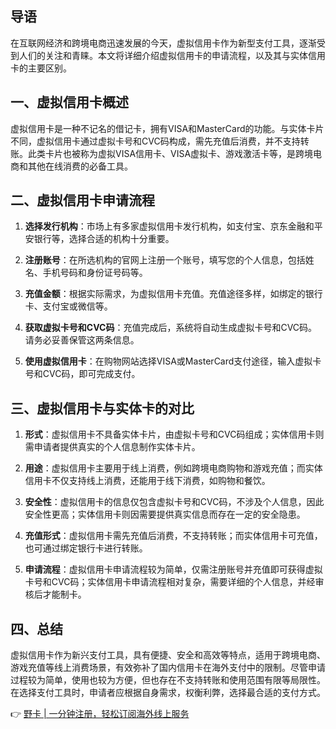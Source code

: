 ## 导语

在互联网经济和跨境电商迅速发展的今天，虚拟信用卡作为新型支付工具，逐渐受到人们的关注和青睐。本文将详细介绍虚拟信用卡的申请流程，以及其与实体信用卡的主要区别。

## 一、虚拟信用卡概述

虚拟信用卡是一种不记名的借记卡，拥有VISA和MasterCard的功能。与实体卡片不同，虚拟信用卡通过虚拟卡号和CVC码构成，需先充值后消费，并不支持转账。此类卡片也被称为虚拟VISA信用卡、VISA虚拟卡、游戏激活卡等，是跨境电商和其他在线消费的必备工具。

## 二、虚拟信用卡申请流程

1. **选择发行机构**：市场上有多家虚拟信用卡发行机构，如支付宝、京东金融和平安银行等，选择合适的机构十分重要。
   
2. **注册账号**：在所选机构的官网上注册一个账号，填写您的个人信息，包括姓名、手机号码和身份证号码等。

3. **充值金额**：根据实际需求，为虚拟信用卡充值。充值途径多样，如绑定的银行卡、支付宝或微信等。

4. **获取虚拟卡号和CVC码**：充值完成后，系统将自动生成虚拟卡号和CVC码。请务必妥善保管这两条信息。

5. **使用虚拟信用卡**：在购物网站选择VISA或MasterCard支付途径，输入虚拟卡号和CVC码，即可完成支付。

## 三、虚拟信用卡与实体卡的对比

1. **形式**：虚拟信用卡不具备实体卡片，由虚拟卡号和CVC码组成；实体信用卡则需申请者提供真实的个人信息制作实体卡片。

2. **用途**：虚拟信用卡主要用于线上消费，例如跨境电商购物和游戏充值；而实体信用卡不仅支持线上消费，还能用于线下消费，如购物和餐饮。

3. **安全性**：虚拟信用卡的信息仅包含虚拟卡号和CVC码，不涉及个人信息，因此安全性更高；实体信用卡则因需要提供真实信息而存在一定的安全隐患。

4. **充值形式**：虚拟信用卡需先充值后消费，不支持转账；而实体信用卡可充值，也可通过绑定银行卡进行转账。

5. **申请流程**：虚拟信用卡申请流程较为简单，仅需注册账号并充值即可获得虚拟卡号和CVC码；实体信用卡申请流程相对复杂，需要详细的个人信息，并经审核后才能制卡。

## 四、总结

虚拟信用卡作为新兴支付工具，具有便捷、安全和高效等特点，适用于跨境电商、游戏充值等线上消费场景，有效弥补了国内信用卡在海外支付中的限制。尽管申请过程较为简单，使用也较为方便，但也存在不支持转账和使用范围有限等局限性。在选择支付工具时，申请者应根据自身需求，权衡利弊，选择最合适的支付方式。

👉 [野卡 | 一分钟注册，轻松订阅海外线上服务](https://bit.ly/bewildcard)